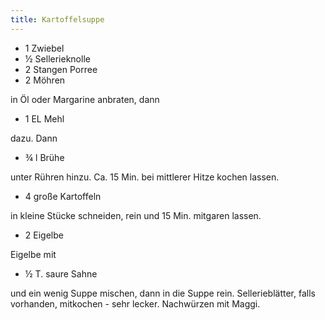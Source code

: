 ```yaml
---
title: Kartoffelsuppe
---
```

* 1 Zwiebel
* ½ Sellerieknolle
* 2 Stangen Porree
* 2 Möhren

in Öl oder Margarine anbraten, dann

* 1 EL Mehl

dazu. Dann

* ¾ l Brühe

unter Rühren hinzu. Ca. 15 Min. bei mittlerer Hitze kochen lassen.

* 4 große Kartoffeln

in kleine Stücke schneiden, rein und 15 Min. mitgaren lassen.

* 2 Eigelbe

Eigelbe mit

* ½ T. saure Sahne

und ein wenig Suppe mischen, dann in die Suppe rein. Sellerieblätter, falls
vorhanden, mitkochen - sehr lecker. Nachwürzen mit Maggi.
